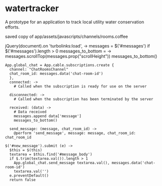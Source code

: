 # watertracker
A prototype for an application to track local utility water conservation efforts.


saved copy of app/assets/javascripts/channels/rooms.coffee

jQuery(document).on 'turbolinks:load', ->
  messages = $('#messages')
  if $('#messages').length > 0
    messages_to_bottom = -> messages.scrollTop(messages.prop("scrollHeight"))
    messages_to_bottom()

    App.global_chat = App.cable.subscriptions.create {
      channel: "ChatRoomsChannel"
      chat_room_id: messages.data('chat-room-id')
      },
      connected: ->
        # Called when the subscription is ready for use on the server

      disconnected: ->
        # Called when the subscription has been terminated by the server

      received: (data) ->
        # Data received
        messages.append data['message']
        messages_to_bottom()

      send_message: (message, chat_room_id) ->
        @perform 'send_message', message: message, chat_room_id: chat_room_id

    $('#new_message').submit (e) ->
      $this = $(this)
      textarea = $this.find('#message_body')
      if $.trim(textarea.val()).length > 1
        App.global_chat.send_message textarea.val(), messages.data('chat-room-id')
        textarea.val('')
      e.preventDefault()
      return false
